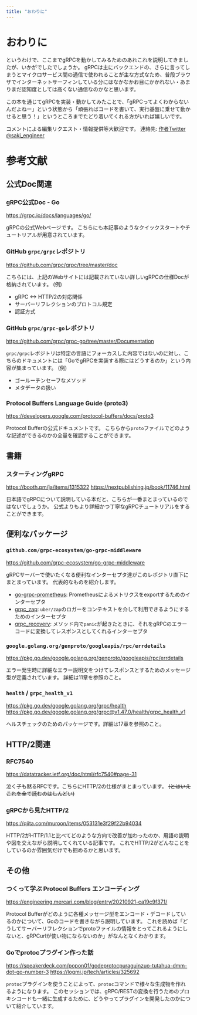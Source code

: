 ```yaml
---
title: "おわりに"
---
```

# おわりに
というわけで、ここまでgRPCを動かしてみるためのあれこれを説明してきましたが、いかがでしたでしょうか。
gRPCは主にバックエンドの、さらに言ってしまうとマイクロサービス間の通信で使われることが主な方式なため、普段ブラウザでインターネットサーフィンしている分にはなかなかお目にかかれない・あまりまだ認知度としては高くない通信なのかなと思います。

この本を通じてgRPCを実装・動かしてみたことで、「gRPCってよくわからないんだよねー」という状態から「頑張ればコードを書いて、実行基盤に乗せて動かせると思う！」というところまでたどり着いてくれる方がいれば嬉しいです。

コメントによる編集リクエスト・情報提供等大歓迎です。
連絡先: [作者Twitter @saki_engineer](https://twitter.com/saki_engineer)

# 参考文献
## 公式Doc関連
### gRPC公式Doc - Go
https://grpc.io/docs/languages/go/

gRPCの公式Webページです。
こちらにも本記事のようなクイックスタートやチュートリアルが用意されています。

### GitHub `grpc/grpc`レポジトリ
https://github.com/grpc/grpc/tree/master/doc

こちらには、上記のWebサイトには記載されていない詳しいgRPCの仕様Docが格納されています。
(例)
- gRPC <-> HTTP/2の対応関係
- サーバーリフレクションのプロトコル規定
- 認証方式

### GitHub `grpc/grpc-go`レポジトリ
https://github.com/grpc/grpc-go/tree/master/Documentation

`grpc/grpc`レポジトリは特定の言語にフォーカスした内容ではないのに対し、こちらのドキュメントには「GoでgRPCを実装する際にはどうするのか」という内容が集まっています。
(例)
- ゴールーチンセーフなメソッド
- メタデータの扱い

### Protocol Buffers Language Guide (proto3)
https://developers.google.com/protocol-buffers/docs/proto3

Protocol Bufferの公式ドキュメントです。
こちらから`proto`ファイルでどのような記述ができるのかの全量を確認することができます。

## 書籍
### スターティングgRPC
https://booth.pm/ja/items/1315322
https://nextpublishing.jp/book/11746.html

日本語でgRPCについて説明している本だと、こちらが一番まとまっているのではないでしょうか。
公式よりもより詳細かつ丁寧なgRPCチュートリアルをすることができます。

## 便利なパッケージ
### `github.com/grpc-ecosystem/go-grpc-middleware`
https://github.com/grpc-ecosystem/go-grpc-middleware

gRPCサーバーで使いたくなる便利なインターセプタ達がこのレポジトリ直下にまとまっています。
代表的なものを紹介します。
- [go-grpc-prometheus](https://github.com/grpc-ecosystem/go-grpc-prometheus): Prometheusによるメトリクスをexportするためのインターセプタ
- [grpc_zap](https://github.com/grpc-ecosystem/go-grpc-middleware/tree/master/logging/zap): `uber/zap`のロガーをコンテキストを介して利用できるようにするためのインターセプタ
- [grpc_recovery](https://github.com/grpc-ecosystem/go-grpc-middleware/tree/master/recovery): メソッド内で`panic`が起きたときに、それをgRPCのエラーコードに変換してレスポンスとしてくれるインターセプタ

### `google.golang.org/genproto/googleapis/rpc/errdetails`
https://pkg.go.dev/google.golang.org/genproto/googleapis/rpc/errdetails

エラー発生時に詳細なエラー説明文をつけてレスポンスとするためのメッセージ型が定義されています。
詳細は11章を参照のこと。

### `health` / `grpc_health_v1`
https://pkg.go.dev/google.golang.org/grpc/health
https://pkg.go.dev/google.golang.org/grpc@v1.47.0/health/grpc_health_v1

ヘルスチェックのためのパッケージです。詳細は17章を参照のこと。

## HTTP/2関連
### RFC7540
https://datatracker.ietf.org/doc/html/rfc7540#page-31

泣く子も黙るRFCです。こちらにHTTP/2の仕様がまとまっています。
~~(とはいえこれを全て読むのはしんどい)~~

### gRPCから見たHTTP/2
https://qiita.com/muroon/items/053131e3f29f22b94034

HTTP/2がHTTP/1.1と比べてどのような方向で改善が加わったのか、用語の説明や図を交えながら説明してくれている記事です。
これでHTTP/2がどんなことをしているのか雰囲気だけでも掴めるかと思います。

## その他
### つくって学ぶ Protocol Buffers エンコーディング
https://engineering.mercari.com/blog/entry/20210921-ca19c9f371/

Protocol Bufferがどのように各種メッセージ型をエンコード・デコードしているのかについて、Goのコードを書きながら説明しています。
これを読めば「どうしてサーバーリフレクションでprotoファイルの情報をとってこれるようにしないと、gRPCurlが使い物にならないのか」がなんとなくわかります。

### Goでprotocプラグイン作った話
https://speakerdeck.com/popon01/godeprotocpuraguinzuo-tutahua-dmm-dot-go-number-3
https://logmi.jp/tech/articles/325692

`protoc`プラグインを使うことによって、`protoc`コマンドで様々な生成物を作れるようになります。
このセッションでは、gRPC/RESTの変換を行うためのプロキシコードも一緒に生成するために、どうやってプラグインを開発したのかについて紹介しています。
